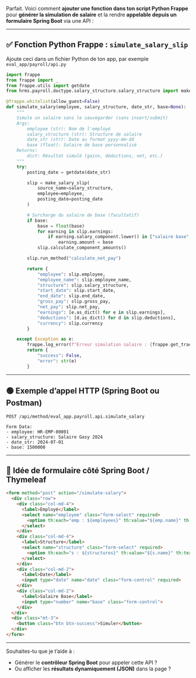 Parfait. Voici comment **ajouter une fonction dans ton script Python Frappe** pour **générer la simulation de salaire** et la rendre **appelable depuis un formulaire Spring Boot** via une API :

---

## ✅ Fonction Python Frappe : `simulate_salary_slip`

Ajoute ceci dans un fichier Python de ton app, par exemple `eval_app/payroll/api.py`

```python
import frappe
from frappe import _
from frappe.utils import getdate
from hrms.payroll.doctype.salary_structure.salary_structure import make_salary_slip

@frappe.whitelist(allow_guest=False)
def simulate_salary(employee, salary_structure, date_str, base=None):
    """
    Simule un salaire sans le sauvegarder (sans insert/submit)
    Args:
        employee (str): Nom de l'employé
        salary_structure (str): Structure de salaire
        date_str (str): Date au format yyyy-mm-dd
        base (float): Salaire de base personnalisé
    Returns:
        dict: Résultat simulé (gains, déductions, net, etc.)
    """
    try:
        posting_date = getdate(date_str)

        slip = make_salary_slip(
            source_name=salary_structure,
            employee=employee,
            posting_date=posting_date
        )

        # Surcharge du salaire de base (facultatif)
        if base:
            base = float(base)
            for earning in slip.earnings:
                if earning.salary_component.lower() in ["salaire base", "salaire de base", "salaire fixe"]:
                    earning.amount = base
            slip.calculate_component_amounts()

        slip.run_method("calculate_net_pay")

        return {
            "employee": slip.employee,
            "employee_name": slip.employee_name,
            "structure": slip.salary_structure,
            "start_date": slip.start_date,
            "end_date": slip.end_date,
            "gross_pay": slip.gross_pay,
            "net_pay": slip.net_pay,
            "earnings": [e.as_dict() for e in slip.earnings],
            "deductions": [d.as_dict() for d in slip.deductions],
            "currency": slip.currency
        }

    except Exception as e:
        frappe.log_error(f"Erreur simulation salaire : {frappe.get_traceback()}")
        return {
            "success": False,
            "error": str(e)
        }
```

---

## 🟢 Exemple d’appel HTTP (Spring Boot ou Postman)

```
POST /api/method/eval_app.payroll.api.simulate_salary

Form Data:
- employee: HR-EMP-00001
- salary_structure: Salaire Gasy 2024
- date_str: 2024-07-01
- base: 1500000
```

---

## 🎨 Idée de formulaire côté Spring Boot / Thymeleaf

```html
<form method="post" action="/simulate-salary">
  <div class="row">
    <div class="col-md-4">
      <label>Employé</label>
      <select name="employee" class="form-select" required>
        <option th:each="emp : ${employees}" th:value="${emp.name}" th:text="${emp.fullname}">...</option>
      </select>
    </div>
    <div class="col-md-4">
      <label>Structure</label>
      <select name="structure" class="form-select" required>
        <option th:each="s : ${structures}" th:value="${s.name}" th:text="${s.name}">...</option>
      </select>
    </div>
    <div class="col-md-2">
      <label>Date</label>
      <input type="date" name="date" class="form-control" required>
    </div>
    <div class="col-md-2">
      <label>Salaire Base</label>
      <input type="number" name="base" class="form-control">
    </div>
  </div>
  <div class="mt-3">
    <button class="btn btn-success">Simuler</button>
  </div>
</form>
```

---

Souhaites-tu que je t’aide à :

* Générer le **contrôleur Spring Boot** pour appeler cette API ?
* Ou afficher les **résultats dynamiquement (JSON)** dans la page ?
